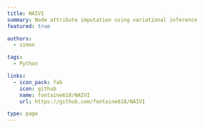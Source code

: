 ```yaml
---
title: NAIVI
summary: Node attribute imputation using variational inference
featured: true

authors: 
  - simon

tags:
  - Python

links:
  - icon_pack: fab
    icon: github
    name: fontaine618/NAIVI
    url: https://github.com/fontaine618/NAIVI

type: page
---
```

